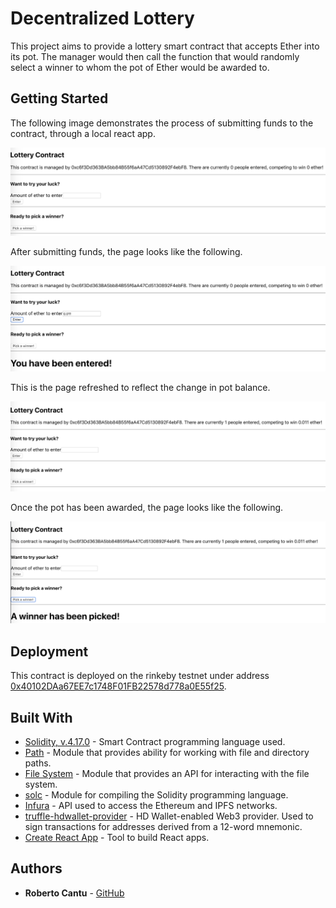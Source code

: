 # Decentralized Lottery

This project aims to provide a lottery smart contract that accepts Ether into its pot. The manager would then call the function that would randomly select a winner to whom the pot of Ether would be awarded to.

## Getting Started

The following image demonstrates the process of submitting funds to the contract, through a local react app.

![](./images/decentralized_lottery_pre-funds.png)

After submitting funds, the page looks like the following.

![](./images/decentralized_lottery_accepted_funds.png)

This is the page refreshed to reflect the change in pot balance.

![](./images/decentralized_lottery_accepted_funds_II.png)

Once the pot has been awarded, the page looks like the following.

![](./images/decentralized_lottery_awarded_funds.png)

## Deployment

This contract is deployed on the rinkeby testnet under address [0x40102DAa67EE7c1748F01FB22578d778a0E55f25](https://rinkeby.etherscan.io/address/0x40102daa67ee7c1748f01fb22578d778a0e55f25).

## Built With

* [Solidity, v.4.17.0](https://solidity.readthedocs.io/en/v0.4.17/) - Smart Contract programming language used.
* [Path](https://nodejs.org/api/path.html) - Module that provides ability for working with file and directory paths.
* [File System](https://nodejs.org/api/fs.html) - Module that provides an API for interacting with the file system.
* [solc](https://github.com/ethereum/solc-js) - Module for compiling the Solidity programming language.
* [Infura](https://infura.io/) - API used to access the Ethereum and IPFS networks.
* [truffle-hdwallet-provider](https://github.com/trufflesuite/truffle-hdwallet-provider) - HD Wallet-enabled Web3 provider. Used to sign transactions for addresses derived from a 12-word mnemonic.
* [Create React App](https://github.com/facebook/create-react-app) - Tool to build React apps.

## Authors

* **Roberto Cantu**  - [GitHub](https://github.com/RCantu92)